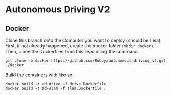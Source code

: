 # Autonomous Driving V2

## Docker

Clone this branch onto the Computer you want to deploy (should be Leia). First, if not already happened, create the docker folder (`mkdir docker`). Then, clone the Dockerfiles from this repo using the command
```
git clone -b docker https://github.com/Roboy/autonomous_driving_v2.git  ./docker
```

Build  the containers with like so:
```
docker build -t ad-drive -f drive.Dockerfile .
docker build -t ad-slam -f slam.Dockerfile .
```
